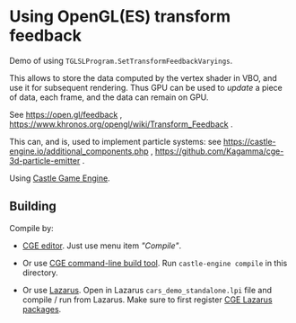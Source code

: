 # Using OpenGL(ES) transform feedback

Demo of using `TGLSLProgram.SetTransformFeedbackVaryings`.

This allows to store the data computed by the vertex shader in VBO, and use it for subsequent rendering. Thus GPU can be used to *update* a piece of data, each frame, and the data can remain on GPU.

See https://open.gl/feedback , https://www.khronos.org/opengl/wiki/Transform_Feedback .

This can, and is, used to implement particle systems: see https://castle-engine.io/additional_components.php , https://github.com/Kagamma/cge-3d-particle-emitter .

Using [Castle Game Engine](https://castle-engine.io/).

## Building

Compile by:

- [CGE editor](https://castle-engine.io/manual_editor.php). Just use menu item _"Compile"_.

- Or use [CGE command-line build tool](https://github.com/castle-engine/castle-engine/wiki/Build-Tool). Run `castle-engine compile` in this directory.

- Or use [Lazarus](https://www.lazarus-ide.org/). Open in Lazarus `cars_demo_standalone.lpi` file and compile / run from Lazarus. Make sure to first register [CGE Lazarus packages](https://castle-engine.io/documentation.php).
